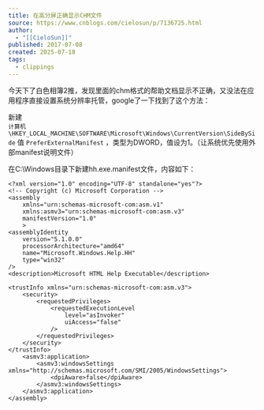 ```yaml
---
title: 在高分屏正确显示CHM文件
source: https://www.cnblogs.com/cielosun/p/7136725.html
author:
  - "[[CieloSun]]"
published: 2017-07-08
created: 2025-07-18
tags:
  - clippings
---
```

今天下了白色相簿2推，发现里面的chm格式的帮助文档显示不正确，又没法在应用程序直接设置系统分辨率托管，google了一下找到了这个方法：

新建  
`计算机\HKEY_LOCAL_MACHINE\SOFTWARE\Microsoft\Windows\CurrentVersion\SideBySide`  值 `PreferExternalManifest`
，类型为DWORD，值设为1。（让系统优先使用外部manifest说明文件）

在C:\\Windows目录下新建hh.exe.manifest文件，内容如下：

```
<?xml version="1.0" encoding="UTF-8" standalone="yes"?>
<!-- Copyright (c) Microsoft Corporation -->
<assembly 
    xmlns="urn:schemas-microsoft-com:asm.v1" 
    xmlns:asmv3="urn:schemas-microsoft-com:asm.v3"
    manifestVersion="1.0"
    >
<assemblyIdentity
    version="5.1.0.0"
    processorArchitecture="amd64"
    name="Microsoft.Windows.Help.HH"
    type="win32"
/>
<description>Microsoft HTML Help Executable</description>

<trustInfo xmlns="urn:schemas-microsoft-com:asm.v3">
    <security>
        <requestedPrivileges>
            <requestedExecutionLevel
                level="asInvoker"
                uiAccess="false"
            />
        </requestedPrivileges>
    </security>
</trustInfo>
    <asmv3:application>
        <asmv3:windowsSettings xmlns="http://schemas.microsoft.com/SMI/2005/WindowsSettings">
            <dpiAware>false</dpiAware>
        </asmv3:windowsSettings>
    </asmv3:application>
</assembly>


```

